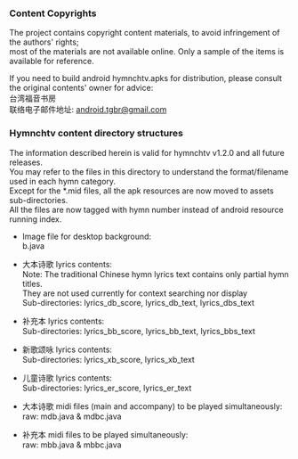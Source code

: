 ### Content Copyrights
The project contains copyright content materials, to avoid infringement of the authors' rights;<br/>
most of the materials are not available online. Only a sample of the items is available for reference.<br/>

If you need to build android hymnchtv.apks for distribution, please consult the original contents' owner for advice:<br/>
台湾福音书房 <br/>
联络电子邮件地址: [android.tgbr@gmail.com](mailto:android.tgbr@gmail.com)</br>

### Hymnchtv content directory structures
The information described herein is valid for hymnchtv v1.2.0 and all future releases.<br/>
You may refer to the files in this directory to understand the format/filename used in each hymn category.<br/>
Except for the *.mid files, all the apk resources are now moved to assets sub-directories.<br/>
All the files are now tagged with hymn number instead of android resource running index.

* Image file for desktop background:<br/>
b.java

* 大本诗歌 lyrics contents:<br/>
Note: The traditional Chinese hymn lyrics text contains only partial hymn titles.<br/>They are not used currently for context searching nor display<br/>Sub-directories: lyrics_db_score, lyrics_db_text, lyrics_dbs_text

* 补充本 lyrics contents:<br/>
Sub-directories: lyrics_bb_score, lyrics_bb_text, lyrics_bbs_text

* 新歌颂咏 lyrics contents:<br/>
Sub-directories: lyrics_xb_score, lyrics_xb_text

* 儿童诗歌 lyrics contents:<br/>
Sub-directories: lyrics_er_score, lyrics_er_text

* 大本诗歌 midi files (main and accompany) to be played simultaneously:<br/>
raw: mdb.java & mdbc.java

* 补充本 midi files to be played simultaneously:<br/>
raw: mbb.java & mbbc.java

